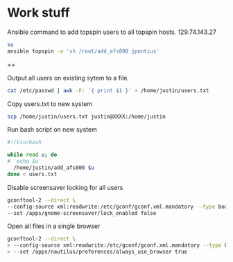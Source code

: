 Work stuff
==

Ansible command to add topspin users to all topspin hosts.
129.74.143.27
```bash
su
ansible topspin -a 'sh /root/add_afs800 jpontius'
```

==

Output all users on existing sytem to a file.

```bash
cat /etc/passwd | awk -F: '{ print $1 }' > /home/justin/users.txt
```

Copy users.txt to new system
```bash
scp /home/justin/users.txt justin@XXXX:/home/justin
```

Run bash script on new system
```bash
#!/bin/bash

while read u; do
#  echo $u
  /home/justin/add_afs800 $u
done < users.txt
```

Disable screensaver locking for all users
```bash
gconftool-2 --direct \
--config-source xml:readwrite:/etc/gconf/gconf.xml.mandatory --type bool \
--set /apps/gnome-screensaver/lock_enabled false
```

Open all files in a single browser
```bash
gconftool-2 --direct \
> --config-source xml:readwrite:/etc/gconf/gconf.xml.mandatory --type bool \
> --set /apps/nautilus/preferences/always_use_browser true

```

